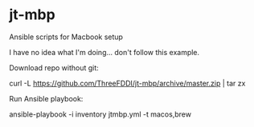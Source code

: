 # jt-mbp
Ansible scripts for Macbook setup

I have no idea what I'm doing... don't follow this example.

Download repo without git:

curl -L https://github.com/ThreeFDDI/jt-mbp/archive/master.zip | tar zx

Run Ansible playbook:

ansible-playbook -i inventory jtmbp.yml -t macos,brew
